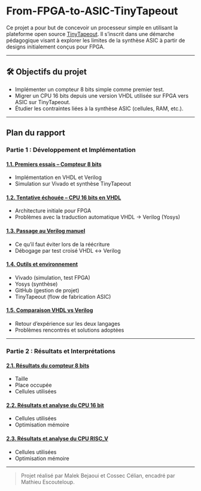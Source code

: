 # From-FPGA-to-ASIC-TinyTapeout

Ce projet a pour but de concevoir un processeur simple en utilisant la plateforme open source [TinyTapeout](https://tinytapeout.com/). Il s’inscrit dans une démarche pédagogique visant à explorer les limites de la synthèse ASIC à partir de designs initialement conçus pour FPGA.

---

## 🛠 Objectifs du projet

- Implémenter un compteur 8 bits simple comme premier test.
- Migrer un CPU 16 bits depuis une version VHDL utilisée sur FPGA vers ASIC sur TinyTapeout.
- Étudier les contraintes liées à la synthèse ASIC (cellules, RAM, etc.).

---

## Plan du rapport

### Partie 1 : Développement et Implémentation

#### [1.1. Premiers essais – Compteur 8 bits](https://github.com/Maleek-Bejaoui/From-FPGA-to-ASIC-TinyTapeout/blob/main/subSection/Compteur8_bit.md)
- Implémentation en VHDL et Verilog
- Simulation sur Vivado et synthèse TinyTapeout

#### [1.2. Tentative échouée – CPU 16 bits en VHDL](https://github.com/Maleek-Bejaoui/From-FPGA-to-ASIC-TinyTapeout/blob/main/subSection/READme1-2.md)
- Architecture initiale pour FPGA
- Problèmes avec la traduction automatique VHDL → Verilog (Yosys)

#### [1.3. Passage au Verilog manuel](https://github.com/Maleek-Bejaoui/From-FPGA-to-ASIC-TinyTapeout/blob/main/subSection/READme1-3.md)
- Ce qu’il faut éviter lors de la réécriture
- Débogage par test croisé VHDL ↔ Verilog

#### [1.4. Outils et environnement](https://github.com/Maleek-Bejaoui/From-FPGA-to-ASIC-TinyTapeout/blob/main/subSection/READme1-4.md)
- Vivado (simulation, test FPGA)
- Yosys (synthèse)
- GitHub (gestion de projet)
- TinyTapeout (flow de fabrication ASIC)

#### [1.5. Comparaison VHDL vs Verilog](https://github.com/Maleek-Bejaoui/From-FPGA-to-ASIC-TinyTapeout/blob/main/subSection/READme1-5.md)
- Retour d’expérience sur les deux langages
- Problèmes rencontrés et solutions adoptées

---

### Partie 2 : Résultats et Interprétations

#### [2.1. Résultats du compteur 8 bits](https://github.com/Maleek-Bejaoui/From-FPGA-to-ASIC-TinyTapeout/blob/main/subSection/READme2-1.md)
  - Taille
  - Place occupée
  - Cellules utilisées

#### [2.2. Résultats et analyse du CPU 16 bit](https://github.com/Maleek-Bejaoui/From-FPGA-to-ASIC-TinyTapeout/blob/main/subSection/READme2-2.md)
- Cellules utilisées
- Optimisation mémoire

#### [2.3. Résultats et analyse du CPU RISC_V](https://github.com/Maleek-Bejaoui/From-FPGA-to-ASIC-TinyTapeout/blob/main/subSection/READme2-3.md)
- Cellules utilisées
- Optimisation mémoire


---

> Projet réalisé par Malek Bejaoui et Cossec Célian, encadré par Mathieu Escouteloup.

